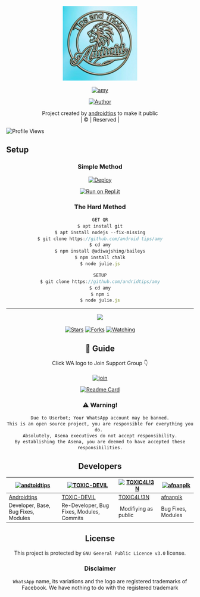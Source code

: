 <div align="center">
  <img border-radius: 15px src="meenukutty.png" width="200" height="200"/>
  <p align="center">
<a href="#"><img title="amy" src="https://img.shields.io/badge/amy-green?colorA=%23ff0000&colorB=%23017e40&style=for-the-badge"></a>
</p>
  <p align="center">
<a href="https://github.com/androitips"><img title="Author" src="https://img.shields.io/badge/Author-androidtips/amy?color=blue&style=for-the-badge&logo=whatsapp"></a>
</p>
</div>
<p align="center">
Project created by <a href="https://github.com/androidtips">androidtips</a> to make it public
    <br>
       | © |
        Reserved |
    <br> 
</p>

![Profile Views](https://hits.seeyoufarm.com/api/count/incr/badge.svg?url=https://github.com/androidtips/amy&title=Profile%20Views)

## Setup
<div align="center">

  ### Simple Method
  
[![Deploy](https://www.herokucdn.com/deploy/button.svg)](https://heroku.com/deploy?template=https://github.com/androidtips/amy) 
  
[![Run on Repl.it](https://repl.it/badge/github/quiec/whatsAlfa)](https://replit.com/@andtoidtips/amy)
  
### The Hard Method
```js
GET QR
$ apt install git
$ apt install nodejs --fix-missing
$ git clone https://github.com/android tips/amy
$ cd amy
$ npm install @adiwajshing/baileys
$ npm install chalk
$ node julie.js
```
      
```js
SETUP
$ git clone https://github.com/andridtips/amy
$ cd amy
$ npm i
$ node julie.js
```

----

  <p align="center">
  <a href="httsp://github.com/androidtips/amy">
    
<a href="https://github.com/androidtips/followers">
<img src="https://img.shields.io/github/repo-size/androidtips/amyl?color=green&label=Repo%20total%20size&style=plastic">
<p align="center">
<a href="https://github.com/androidtips/followers"
<img title="Followers" src="https://img.shields.io/github/followers/androidtios?color=blue&style=flat-square"></a>
<a href="https://github.com/androidtips/amy/stargazers/"><img title="Stars" src="https://img.shields.io/github/stars/androidtips/amy?color=blue&style=flat-square"></a>
<a href="https://github.com/androidtips/amy/network/members"><img title="Forks" src="https://img.shields.io/github/forks/androidtips/amy?color=blue&style=flat-square"></a>
<a href="https://github.com/androidtips/amy/watchers"><img title="Watching" src="https://img.shields.io/github/watchers/androidtips/amy?label=Watchers&color=blue&style=flat-square"></a>
</p>

## 📢 Guide
Click WA logo to Join Support Group 👇
    <br>
<br>
  [![join](https://github.com/Alien-alfa/PublicBot/blob/main/wlogo.svg.png)](https://chat.whatsapp.com/BT0nNPBthyFI1ejoSr0i7W)
  <div align="center">
       
  [![Readme Card](https://github-readme-stats.vercel.app/api/pin/?username=androidtips&repo=amy&theme=nightowl)](https://github.com/androidtips/amy)
  </div>
    
### ⚠️ Warning! 
```
Due to Userbot; Your WhatsApp account may be banned.
This is an open source project, you are responsible for everything you do. 
Absolutely, Asena executives do not accept responsibility.
By establishing the Asena, you are deemed to have accepted these responsibilities.
```

## Developers
  <div align="center">
    
  [![andtoidtips](https://github.com/farhan-dqz.png?size=100)](https://github.com/farhan-dqz) | [![TOXIC-DEVIL](https://github.com/TOXIC-DEVIL.png?size=100)](https://github.com/TOXIC-DEVIL) |  [![TOXIC4L!3N](https://github.com/Alien-alfa.png?size=100)](https://github.com/AI-VIKI) | [![afnanplk](https://github.com/afnanplk.png?size=100)](https://github.com/afnanplk) 
----|----|----|----
[Androidtips](https://github.com/androidtips) | [TOXIC-DEVIL](https://github.com/TOXIC-DEVIL) | [TOXIC4L!3N](https://github.com/AI-VIKI) | [afnanplk](https://github.com/afnanplk) 
Developer, Base, Bug Fixes, Modules| Re-Developer, Bug Fixes, Modules, Commits |  Modifiying  as   public | Bug Fixes, Modules 
  </div>
    


## License
This project is protected by `GNU General Public Licence v3.0` license.

### Disclaimer
`WhatsApp` name, its variations and the logo are registered trademarks of Facebook. We have nothing to do with the registered trademark
